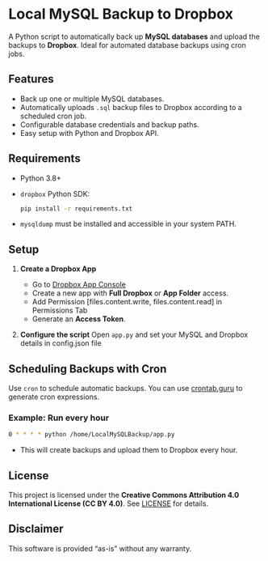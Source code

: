 # Local MySQL Backup to Dropbox

A Python script to automatically back up **MySQL databases** and upload the backups to **Dropbox**. Ideal for automated database backups using cron jobs.

## Features

* Back up one or multiple MySQL databases.
* Automatically uploads `.sql` backup files to Dropbox according to a scheduled cron job.
* Configurable database credentials and backup paths.
* Easy setup with Python and Dropbox API.

## Requirements

* Python 3.8+
* `dropbox` Python SDK:

  ```bash
  pip install -r requirements.txt
  ```
* `mysqldump` must be installed and accessible in your system PATH.

## Setup

1. **Create a Dropbox App**

   * Go to [Dropbox App Console](https://www.dropbox.com/developers/apps)
   * Create a new app with **Full Dropbox** or **App Folder** access.
   * Add Permission [files.content.write, files.content.read] in Permissions Tab
   * Generate an **Access Token**.

2. **Configure the script**
   Open `app.py` and set your MySQL and Dropbox details in config.json file

## Scheduling Backups with Cron

Use `cron` to schedule automatic backups. You can use [crontab.guru](https://crontab.guru/) to generate cron expressions.

### Example: Run every hour

```bash
0 * * * * python /home/LocalMySQLBackup/app.py
```

* This will create backups and upload them to Dropbox every hour.

## License

This project is licensed under the **Creative Commons Attribution 4.0 International License (CC BY 4.0)**.
See [LICENSE](LICENSE) for details.

## Disclaimer

This software is provided “as-is” without any warranty.